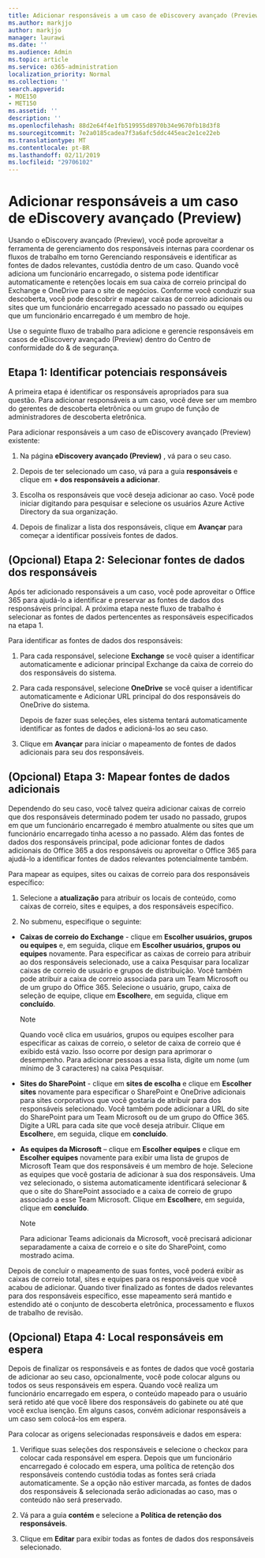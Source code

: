 ```yaml
---
title: Adicionar responsáveis a um caso de eDiscovery avançado (Preview)
ms.author: markjjo
author: markjjo
manager: laurawi
ms.date: ''
ms.audience: Admin
ms.topic: article
ms.service: o365-administration
localization_priority: Normal
ms.collection: ''
search.appverid:
- MOE150
- MET150
ms.assetid: ''
description: ''
ms.openlocfilehash: 88d2e64f4e1fb519955d8970b34e9670fb18d3f8
ms.sourcegitcommit: 7e2a0185cadea7f3a6afc5ddc445eac2e1ce22eb
ms.translationtype: MT
ms.contentlocale: pt-BR
ms.lasthandoff: 02/11/2019
ms.locfileid: "29706102"
---
```

# <a name="add-custodians-to-an-advanced-ediscovery-preview-case"></a>Adicionar responsáveis a um caso de eDiscovery avançado (Preview)

Usando o eDiscovery avançado (Preview), você pode aproveitar a ferramenta de gerenciamento dos responsáveis internas para coordenar os fluxos de trabalho em torno Gerenciando responsáveis e identificar as fontes de dados relevantes, custódia dentro de um caso. Quando você adiciona um funcionário encarregado, o sistema pode identificar automaticamente e retenções locais em sua caixa de correio principal do Exchange e OneDrive para o site de negócios. Conforme você conduzir sua descoberta, você pode descobrir e mapear caixas de correio adicionais ou sites que um funcionário encarregado acessado no passado ou equipes que um funcionário encarregado é um membro de hoje.

Use o seguinte fluxo de trabalho para adicione e gerencie responsáveis em casos de eDiscovery avançado (Preview) dentro do Centro de conformidade do & de segurança. 

## <a name="step-1-identify-potential-custodians"></a>Etapa 1: Identificar potenciais responsáveis

A primeira etapa é identificar os responsáveis apropriados para sua questão. Para adicionar responsáveis a um caso, você deve ser um membro do gerentes de descoberta eletrônica ou um grupo de função de administradores de descoberta eletrônica.   

Para adicionar responsáveis a um caso de eDiscovery avançado (Preview) existente:

1. Na página **eDiscovery avançado (Preview)** , vá para o seu caso.
 
2. Depois de ter selecionado um caso, vá para a guia **responsáveis** e clique em **+ dos responsáveis a adicionar**. 
 
3. Escolha os responsáveis que você deseja adicionar ao caso. Você pode iniciar digitando para pesquisar e selecione os usuários Azure Active Directory da sua organização.
 
4. Depois de finalizar a lista dos responsáveis, clique em **Avançar** para começar a identificar possíveis fontes de dados. 
   
## <a name="optional-step-2-select-custodian-data-sources"></a>(Opcional) Etapa 2: Selecionar fontes de dados dos responsáveis

Após ter adicionado responsáveis a um caso, você pode aproveitar o Office 365 para ajudá-lo a identificar e preservar as fontes de dados dos responsáveis principal. A próxima etapa neste fluxo de trabalho é selecionar as fontes de dados pertencentes as responsáveis especificados na etapa 1. 

Para identificar as fontes de dados dos responsáveis: 

1. Para cada responsável, selecione **Exchange** se você quiser a identificar automaticamente e adicionar principal Exchange da caixa de correio do dos responsáveis do sistema. 
 
2. Para cada responsável, selecione **OneDrive** se você quiser a identificar automaticamente e Adicionar URL principal do dos responsáveis do OneDrive do sistema. 

    Depois de fazer suas seleções, eles sistema tentará automaticamente identificar as fontes de dados e adicioná-los ao seu caso.
 
4. Clique em **Avançar** para iniciar o mapeamento de fontes de dados adicionais para seu dos responsáveis.

## <a name="optional-step-3-map-additional-data-sources"></a>(Opcional) Etapa 3: Mapear fontes de dados adicionais

Dependendo do seu caso, você talvez queira adicionar caixas de correio que dos responsáveis determinado podem ter usado no passado, grupos em que um funcionário encarregado é membro atualmente ou sites que um funcionário encarregado tinha acesso a no passado. Além das fontes de dados dos responsáveis principal, pode adicionar fontes de dados adicionais do Office 365 a dos responsáveis ou aproveitar o Office 365 para ajudá-lo a identificar fontes de dados relevantes potencialmente também. 

Para mapear as equipes, sites ou caixas de correio para dos responsáveis específico:
1. Selecione a **atualização** para atribuir os locais de conteúdo, como caixas de correio, sites e equipes, a dos responsáveis específico. 

2. No submenu, especifique o seguinte:
   
  -  **Caixas de correio do Exchange** - clique em **Escolher usuários, grupos ou equipes** e, em seguida, clique em **Escolher usuários, grupos ou equipes** novamente. Para especificar as caixas de correio para atribuir ao dos responsáveis selecionado, use a caixa Pesquisar para localizar caixas de correio de usuário e grupos de distribuição. Você também pode atribuir a caixa de correio associada para um Team Microsoft ou de um grupo do Office 365. Selecione o usuário, grupo, caixa de seleção de equipe, clique em **Escolher**e, em seguida, clique em **concluído**.

      > [!NOTE]
      > Quando você clica em usuários, grupos ou equipes escolher para especificar as caixas de correio, o seletor de caixa de correio que é exibido está vazio. Isso ocorre por design para aprimorar o desempenho. Para adicionar pessoas a essa lista, digite um nome (um mínimo de 3 caracteres) na caixa Pesquisar.
     
   - **Sites do SharePoint** - clique em **sites de escolha** e clique em **Escolher sites** novamente para especificar o SharePoint e OneDrive adicionais para sites corporativos que você gostaria de atribuir para dos responsáveis selecionado. Você também pode adicionar a URL do site do SharePoint para um Team Microsoft ou de um grupo do Office 365. Digite a URL para cada site que você deseja atribuir. Clique em **Escolher**e, em seguida, clique em **concluído**.
   - **As equipes da Microsoft** – clique em **Escolher equipes** e clique em **Escolher equipes** novamente para exibir uma lista de grupos de Microsoft Team que dos responsáveis é um membro de hoje. Selecione as equipes que você gostaria de adicionar à sua dos responsáveis. Uma vez selecionado, o sistema automaticamente identificará selecionar & que o site do SharePoint associado e a caixa de correio de grupo associado a esse Team Microsoft. Clique em **Escolher**e, em seguida, clique em **concluído**.
        
      > [!NOTE]
      > Para adicionar Teams adicionais da Microsoft, você precisará adicionar separadamente a caixa de correio e o site do SharePoint, como mostrado acima.

Depois de concluir o mapeamento de suas fontes, você poderá exibir as caixas de correio total, sites e equipes para os responsáveis que você acabou de adicionar. Quando tiver finalizado as fontes de dados relevantes para dos responsáveis específico, esse mapeamento será mantido e estendido até o conjunto de descoberta eletrônica, processamento e fluxos de trabalho de revisão. 

## <a name="optional-step-4-place-custodians-on-hold"></a>(Opcional) Etapa 4: Local responsáveis em espera

 Depois de finalizar os responsáveis e as fontes de dados que você gostaria de adicionar ao seu caso, opcionalmente, você pode colocar alguns ou todos os seus responsáveis em espera. Quando você realiza um funcionário encarregado em espera, o conteúdo mapeado para o usuário será retido até que você libere dos responsáveis do gabinete ou até que você exclua isenção. Em alguns casos, convém adicionar responsáveis a um caso sem colocá-los em espera. 

Para colocar as origens selecionadas responsáveis e dados em espera:

1. Verifique suas seleções dos responsáveis e selecione o checkox para colocar cada responsável em espera. Depois que um funcionário encarregado é colocado em espera, uma política de retenção dos responsáveis contendo custódia todas as fontes será criada automaticamente. Se a opção não estiver marcada, as fontes de dados dos responsáveis & selecionada serão adicionadas ao caso, mas o conteúdo não será preservado.

2. Vá para a guia **contém** e selecione a **Política de retenção dos responsáveis**. 

3. Clique em **Editar** para exibir todas as fontes de dados dos responsáveis selecionado.
